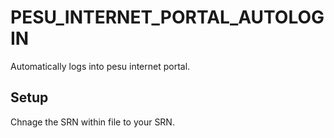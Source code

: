 # PESU_INTERNET_PORTAL_AUTOLOGIN
Automatically logs into pesu internet portal.

## Setup
Chnage the SRN within file to your SRN.
